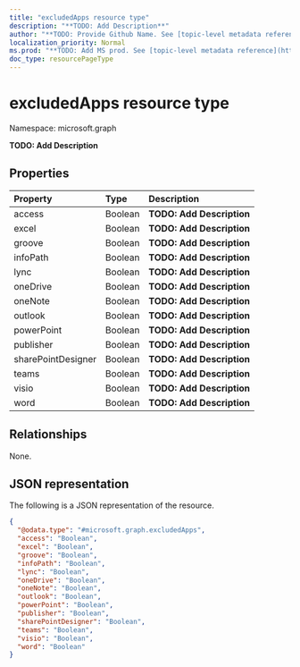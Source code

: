 ```yaml
---
title: "excludedApps resource type"
description: "**TODO: Add Description**"
author: "**TODO: Provide Github Name. See [topic-level metadata reference](https://msgo.azurewebsites.net/add/document/guidelines/metadata.html#topic-level-metadata)**"
localization_priority: Normal
ms.prod: "**TODO: Add MS prod. See [topic-level metadata reference](https://msgo.azurewebsites.net/add/document/guidelines/metadata.html#topic-level-metadata)**"
doc_type: resourcePageType
---
```


# excludedApps resource type


Namespace: microsoft.graph

**TODO: Add Description**

## Properties
|Property|Type|Description|
|:---|:---|:---|
|access|Boolean|**TODO: Add Description**|
|excel|Boolean|**TODO: Add Description**|
|groove|Boolean|**TODO: Add Description**|
|infoPath|Boolean|**TODO: Add Description**|
|lync|Boolean|**TODO: Add Description**|
|oneDrive|Boolean|**TODO: Add Description**|
|oneNote|Boolean|**TODO: Add Description**|
|outlook|Boolean|**TODO: Add Description**|
|powerPoint|Boolean|**TODO: Add Description**|
|publisher|Boolean|**TODO: Add Description**|
|sharePointDesigner|Boolean|**TODO: Add Description**|
|teams|Boolean|**TODO: Add Description**|
|visio|Boolean|**TODO: Add Description**|
|word|Boolean|**TODO: Add Description**|

## Relationships
None.

## JSON representation
The following is a JSON representation of the resource.
<!-- {
  "blockType": "resource",
  "@odata.type": "microsoft.graph.excludedApps"
}
-->
``` json
{
  "@odata.type": "#microsoft.graph.excludedApps",
  "access": "Boolean",
  "excel": "Boolean",
  "groove": "Boolean",
  "infoPath": "Boolean",
  "lync": "Boolean",
  "oneDrive": "Boolean",
  "oneNote": "Boolean",
  "outlook": "Boolean",
  "powerPoint": "Boolean",
  "publisher": "Boolean",
  "sharePointDesigner": "Boolean",
  "teams": "Boolean",
  "visio": "Boolean",
  "word": "Boolean"
}
```

